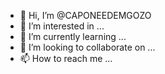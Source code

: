 - 👋 Hi, I’m @CAPONEEDEMGOZO
- 👀 I’m interested in ...
- 🌱 I’m currently learning ...
- 💞️ I’m looking to collaborate on ...
- 📫 How to reach me ...

<!---
CAPONEEDEMGOZO/CAPONEEDEMGOZO is a ✨ special ✨ repository because its `README.md` (this file) appears on your GitHub profile.
You can click the Preview link to take a look at your changes.
--->
